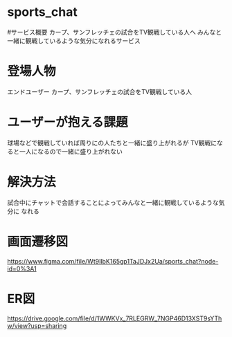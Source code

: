 # sports_chat

#サービス概要
カープ、サンフレッチェの試合をTV観戦している人へ
みんなと一緒に観戦しているような気分になれるサービス
   
# 登場人物
エンドユーザー
カープ、サンフレッチェの試合をTV観戦している人
  
# ユーザーが抱える課題
球場などで観戦していれば周りにの人たちと一緒に盛り上がれるが
TV観戦になると一人になるので一緒に盛り上がれない
  
# 解決方法
試合中にチャットで会話することによってみんなと一緒に観戦しているような気分に
なれる

# 画面遷移図
https://www.figma.com/file/Wt9lIbK165gp1TaJDJx2Ua/sports_chat?node-id=0%3A1

# ER図
https://drive.google.com/file/d/1WWKVx_7RLEGRW_7NGP46D13XST9sYThw/view?usp=sharing
